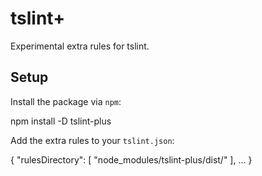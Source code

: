 # tslint+

Experimental extra rules for tslint.

## Setup

Install the package via `npm`:

  npm install -D tslint-plus

Add the extra rules to your `tslint.json`:

  {
    "rulesDirectory": [
      "node_modules/tslint-plus/dist/"
    ],
    ...
  }
